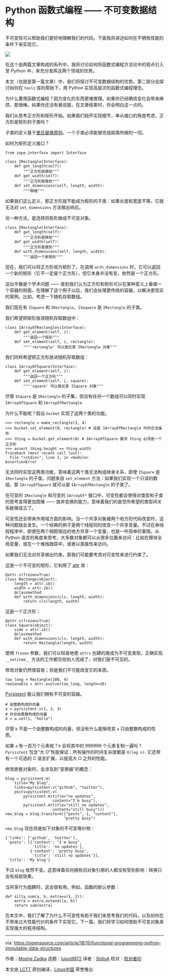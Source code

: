 Python 函数式编程 —— 不可变数据结构
======
不可变性可以帮助我们更好地理解我们的代码。下面我将讲述如何在不牺牲性能的条件下来实现它。

![](https://opensource.com/sites/default/files/styles/image-full-size/public/lead-images/metrics_graph_stats_blue.png?itok=OKCc_60D)

在这个由两篇文章构成的系列中，我将讨论如何将函数式编程方法论中的观点引入至 Python 中，来充分发挥这两个领域的优势。

本文（也就是第一篇文章）中，我们将探讨不可变数据结构的优势。第二部分会探讨如何在 `toolz` 库的帮助下，用 Python 实现高层次的函数式编程理念。

为什么要用函数式编程？因为变化的东西更难推理。如果你已经确信变化会带来麻烦，那很棒。如果你还没有被说服，在文章结束时，你会明白这一点的。

我们从思考正方形和矩形开始。如果我们抛开实现细节，单从接口的角度考虑，正方形是矩形的子类吗？

子类的定义基于[里氏替换原则][1]。一个子类必须能够完成超类所做的一切。

如何为矩形定义接口？

```
from zope.interface import Interface

class IRectangle(Interface):
    def get_length(self):
        """正方形能做到"""
    def get_width(self):
        """正方形能做到"""
    def set_dimensions(self, length, width):
        """啊哦"""
```

如果我们这么定义，那正方形就不能成为矩形的子类：如果长度和宽度不等，它就无法对 `set_dimensions` 方法做出响应。

另一种方法，是选择将矩形做成不可变对象。

```
class IRectangle(Interface):
    def get_length(self):
        """正方形能做到"""
    def get_width(self):
        """正方形能做到"""
    def with_dimensions(self, length, width):
        """返回一个新矩形"""
```

现在，我们可以将正方形视为矩形了。在调用 `with_dimensions` 时，它可以返回一个新的矩形（它不一定是个正方形），但它本身并没有变，依然是一个正方形。

这似乎像是个学术问题 —— 直到我们认为正方形和矩形可以在某种意义上看做一个容器的侧面。在理解了这个例子以后，我们会处理更传统的容器，以解决更现实的案例。比如，考虑一下随机存取数组。

我们现在有 `ISquare` 和 `IRectangle`，`ISequere` 是 `IRectangle` 的子类。

我们希望把矩形放进随机存取数组中：

```
class IArrayOfRectangles(Interface):
    def get_element(self, i):
        """返回一个矩形"""
    def set_element(self, i, rectangle):
        """'rectangle' 可以是任意 IRectangle 对象"""
```

我们同样希望把正方形放进随机存取数组：

```
class IArrayOfSquare(Interface):
    def get_element(self, i):
        """返回一个正方形"""
    def set_element(self, i, square):
        """'square' 可以是任意 ISquare 对象"""
```

尽管 `ISquare` 是 `IRectangle` 的子集，但没有任何一个数组可以同时实现 `IArrayOfSquare` 和 `IArrayOfRectangle`.

为什么不能呢？假设 `bucket` 实现了这两个类的功能。

```
>>> rectangle = make_rectangle(3, 4)
>>> bucket.set_element(0, rectangle) # 这是 IArrayOfRectangle 中的合法操作
>>> thing = bucket.get_element(0) # IArrayOfSquare 要求 thing 必须是一个正方形
>>> assert thing.height == thing.width
Traceback (most recent call last):
  File "<stdin>", line 1, in <module>
AssertionError
```

无法同时实现这两类功能，意味着这两个类无法构成继承关系，即使 `ISquare` 是 `IRectangle` 的子类。问题来自 `set_element` 方法：如果我们实现一个只读的数组，那 `IArrayOfSquare` 就可以是 `IArrayOfRectangle` 的子类了。

在可变的 `IRectangle` 和可变的 `IArrayOf*` 接口中，可变性都会使得对类型和子类的思考变得更加困难 —— 放弃变换的能力，意味着我们的直觉所希望的类型间关系能够成立了。

可变性还会带来作用域方面的影响。当一个共享对象被两个地方的代码改变时，这种问题就会发生。一个经典的例子是两个线程同时改变一个共享变量。不过在单线程程序中，即使在两个相距很远的地方共享一个变量，也是一件简单的事情。从 Python 语言的角度来思考，大多数对象都可以从很多位置来访问：比如在模块全局变量，或在一个堆栈跟踪中，或者以类属性来访问。

如果我们无法对共享做出约束，那我们可能要考虑对可变性来进行约束了。

这是一个不可变的矩形，它利用了 [attr][2] 库：

```
@attr.s(frozen=True)
class Rectange(object):
    length = attr.ib()
    width = attr.ib()
    @classmethod
    def with_dimensions(cls, length, width):
        return cls(length, width)
```

这是一个正方形：

```
@attr.s(frozen=True)
class Square(object):
    side = attr.ib()
    @classmethod
    def with_dimensions(cls, length, width):
        return Rectangle(length, width)
```

使用 `frozen` 参数，我们可以轻易地使 `attrs` 创建的类成为不可变类型。正确实现 `__setitem__` 方法的工作都交给别人完成了，对我们是不可见的。

修改对象仍然很容易；但是我们不可能改变它的本质。

```
too_long = Rectangle(100, 4)
reasonable = attr.evolve(too_long, length=10)
```

[Pyrsistent][3] 能让我们拥有不可变的容器。

```
# 由整数构成的向量
a = pyrsistent.v(1, 2, 3)
# 并非由整数构成的向量
b = a.set(1, "hello")
```

尽管 `b` 不是一个由整数构成的向量，但没有什么能够改变 `a` 只由整数构成的性质。

如果 `a` 有一百万个元素呢？`b` 会将其中的 999999 个元素复制一遍吗？`Pyrsistent` 包含“大 O”性能保证：所有操作的时间复杂度都是 `O(log n)`. 它还带有一个可选的 C 语言扩展，以提高大 O 之外的性能。


修改嵌套对象时，会涉及到“变换器”的概念：

```
blog = pyrsistent.m(
    title="My blog",
    links=pyrsistent.v("github", "twitter"),
    posts=pyrsistent.v(
        pyrsistent.m(title="no updates",
                     content="I'm busy"),
        pyrsistent.m(title="still no updates",
                     content="still busy")))
new_blog = blog.transform(["posts", 1, "content"],
                          "pretty busy")
```

`new_blog` 现在将是如下对象的不可变等价物：

```
{'links': ['github', 'twitter'],
 'posts': [{'content': "I'm busy",
            'title': 'no updates'},
           {'content': 'pretty busy',
            'title': 'still no updates'}],
 'title': 'My blog'}
```

不过 `blog` 依然不变。这意味着任何拥有旧对象引用的人都没有受到影响：转换只会有局部效果。

当共享行为猖獗时，这会很有用。例如，函数的默认参数：

```
def silly_sum(a, b, extra=v(1, 2)):
    extra = extra.extend([a, b])
    return sum(extra)
```

在本文中，我们了解了为什么不可变性有助于我们来思考我们的代码，以及如何在不带来过大性能代价的条件下实现它。下一篇，我们将学习如何借助不可变对象来实现强大的程序结构。

--------------------------------------------------------------------------------

via: https://opensource.com/article/18/10/functional-programming-python-immutable-data-structures

作者：[Moshe Zadka][a]
选题：[lujun9972](https://github.com/lujun9972)
译者：[StdioA](https://github.com/StdioA)
校对：[校对者ID](https://github.com/校对者ID)

本文由 [LCTT](https://github.com/LCTT/TranslateProject) 原创编译，[Linux中国](https://linux.cn/) 荣誉推出

[a]: https://opensource.com/users/moshez
[1]: https://en.wikipedia.org/wiki/Liskov_substitution_principle
[2]: https://www.attrs.org/en/stable/
[3]: https://pyrsistent.readthedocs.io/en/latest/
